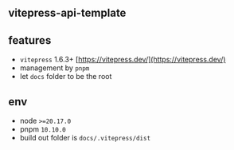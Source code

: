 ## vitepress-api-template

## features

- `vitepress` 1.6.3+ [https://vitepress.dev/](https://vitepress.dev/)
- management by `pnpm`
- let `docs` folder to be the root

## env

- node `>=20.17.0`
- pnpm `10.10.0`
- build out folder is `docs/.vitepress/dist`